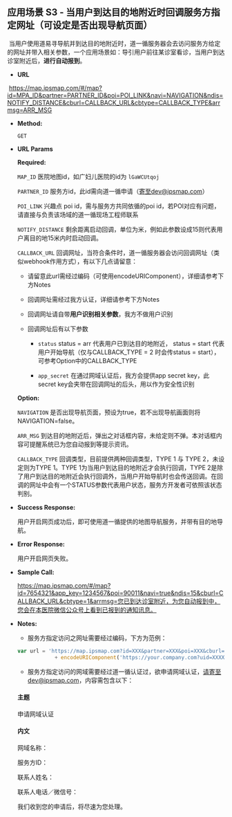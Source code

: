 **应用场景 S3 - 当用户到达目的地附近时回调服务方指定网址（可设定是否出现导航页面）**
----
  当用户使用道易寻导航并到达目的地附近时，道一循服务器会去访问服务方给定的网址并带入相关参数，一个应用场景如：导引用户前往某诊室看诊，当用户到达诊室附近后，**进行自动报到**。
  

* **URL**

  https://map.ipsmap.com/#/map?id=MPA_ID&partner=PARTNER_ID&poi=POI_LINK&navi=NAVIGATION&ndis=NOTIFY_DISTANCE&cburl=CALLBACK_URL&cbtype=CALLBACK_TYPE&arrmsg=ARR_MSG

* **Method:**
  
  `GET`
  
*  **URL Params**


   **Required:**
 
   `MAP_ID` 医院地图id，如广妇儿医院的id为 `lGaWCUtqoj` 
 
   `PARTNER_ID` 服务方id，此id需向道一循申请（寄至dev@ipsmap.com）
 
   `POI_LINK` 兴趣点 poi id，需与服务方共同依循的poi id，若POI对应有问题，请直接与负责该场域的道一循现场工程师联系 
 
   `NOTIFY_DISTANCE` 剩余距离启动回调，单位为米，例如此参数设成15则代表用户离目的地15米内时启动回调。
 
   `CALLBACK_URL` 回调网址，当符合条件时，道一循服务器会访问回调网址（类似webhook作用方式），有以下几点请留意：
 
     * 请留意此url需经过编码（可使用encodeURIComponent），详细请参考下方Notes
 
     * 回调网址需经过我方认证，详细请参考下方Notes

     * 回调网址请自带**用户识别相关参数**，我方不做用户识别

     * 回调网址后有以下参数
      
       * `status` status = arr 代表用户已到达目的地附近， status = start 代表用户开始导航（仅与CALLBACK_TYPE = 2 时会传status = start），可参考Option中的CALLBACK_TYPE

       * `app_secret` 在通过网域认证后，我方会提供app secret key，此secret key会夹带在回调网址的后头，用以作为安全性识别
  
   **Option:**
  
   `NAVIGATION` 是否出现导航页面，预设为true，若不出现导航画面则将NAVIGATION=false。

   `ARR_MSG` 到达目的地附近后，弹出之对话框内容，未给定则不弹。本对话框内容可提醒系统已为您自动报到等提示资讯。
   
   `CALLBACK_TYPE` 回调类型，目前提供两种回调类型，TYPE 1 与 TYPE 2，未设定则为TYPE 1。TYPE 1为当用户到达目的地附近才会执行回调，TYPE 2是除了用户到达目的地附近会执行回调外，当用户开始导航时也会传送回调。在回调的网址中会有一个STATUS参数代表用户状态，服务方开发者可依照该状态判别。

* **Success Response:**
 
   用户开启网页成功后，即可使用道一循提供的地图导航服务，并带有目的地导航。

 
* **Error Response:**

   用户开启网页失败。


* **Sample Call:**

   https://map.ipsmap.com/#/map?id=7654321&app_key=1234567&poi=90011&navi=true&ndis=15&cburl=CALLBACK_URL&cbtype=1&arrmsg=您已到达诊室附近，为您自动报到中，您会在本医院微信公众号上看到已报到的通知讯息。

* **Notes:**

  * 服务方指定访问之网址需要经过编码，下方为范例： 

  ```js  
  var url = 'https://map.ipsmap.com?id=XXX&partner=XXX&poi=XXX&cburl=' 
              + encodeURIComponent('https://your.company.com?uid=XXXX&otherParas=XXX')
  ```

  * 服务方指定访问的网域需要经过道一循认证过，欲申请网域认证，请寄至dev@ipsmap.com，内容需包含以下：

   #### 主题

    申请网域认证

   #### 内文

    网域名称：

    服务方ID：

    联系人姓名：

    联系人电话／微信号：

    我们收到您的申请后，将尽速为您处理。
   
   

